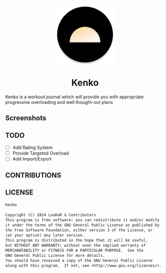 <div align="center">

<img width="" src="app/src/main/res/mipmap-xxxhdpi/ic_launcher_round.webp" alt="Snappr" align="center">

# Kenko

<div align="left">

Kenko is a workout journal which will provide you with appropriate progressive overloading and well thought-out plans

## Screenshots

## TODO
- [ ] Add Rating System
- [ ] Provide Targeted Overload 
- [ ] Add Import/Export

## CONTRIBUTIONS

## LICENSE
```
Kenko

Copyright (C) 2024 LooKeR & Contributors
This program is free software: you can redistribute it and/or modify
it under the terms of the GNU General Public License as published by
the Free Software Foundation, either version 3 of the License, or
(at your option) any later version.
This program is distributed in the hope that it will be useful,
but WITHOUT ANY WARRANTY; without even the implied warranty of
MERCHANTABILITY or FITNESS FOR A PARTICULAR PURPOSE.  See the
GNU General Public License for more details.
You should have received a copy of the GNU General Public License
along with this program.  If not, see <http://www.gnu.org/licenses/>.
```
